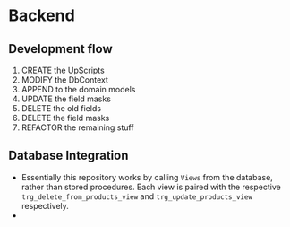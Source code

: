 # Backend

## Development flow

1. CREATE the UpScripts
2. MODIFY the DbContext
3. APPEND to the domain models
4. UPDATE the field masks
5. DELETE the old fields
6. DELETE the field masks
7. REFACTOR the remaining stuff

## Database Integration
- Essentially this repository works by calling `Views` from the database, rather than stored procedures. Each view is paired with the respective `trg_delete_from_products_view` and `trg_update_products_view` respectively.
- 